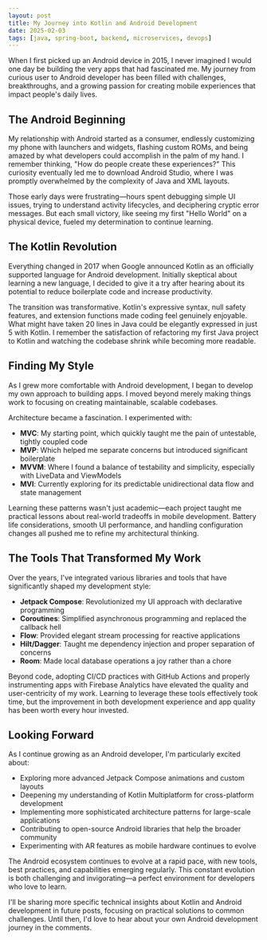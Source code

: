 ```yaml
---
layout: post
title: My Journey into Kotlin and Android Development
date: 2025-02-03
tags: [java, spring-boot, backend, microservices, devops]
---
```


When I first picked up an Android device in 2015, I never imagined I would one day be building the very apps that had fascinated me. My journey from curious user to Android developer has been filled with challenges, breakthroughs, and a growing passion for creating mobile experiences that impact people's daily lives.

## The Android Beginning

My relationship with Android started as a consumer, endlessly customizing my phone with launchers and widgets, flashing custom ROMs, and being amazed by what developers could accomplish in the palm of my hand. I remember thinking, "How do people create these experiences?" This curiosity eventually led me to download Android Studio, where I was promptly overwhelmed by the complexity of Java and XML layouts.

Those early days were frustrating—hours spent debugging simple UI issues, trying to understand activity lifecycles, and deciphering cryptic error messages. But each small victory, like seeing my first "Hello World" on a physical device, fueled my determination to continue learning.

## The Kotlin Revolution

Everything changed in 2017 when Google announced Kotlin as an officially supported language for Android development. Initially skeptical about learning a new language, I decided to give it a try after hearing about its potential to reduce boilerplate code and increase productivity.

The transition was transformative. Kotlin's expressive syntax, null safety features, and extension functions made coding feel genuinely enjoyable. What might have taken 20 lines in Java could be elegantly expressed in just 5 with Kotlin. I remember the satisfaction of refactoring my first Java project to Kotlin and watching the codebase shrink while becoming more readable.

## Finding My Style

As I grew more comfortable with Android development, I began to develop my own approach to building apps. I moved beyond merely making things work to focusing on creating maintainable, scalable codebases.

Architecture became a fascination. I experimented with:

- **MVC**: My starting point, which quickly taught me the pain of untestable, tightly coupled code
- **MVP**: Which helped me separate concerns but introduced significant boilerplate
- **MVVM**: Where I found a balance of testability and simplicity, especially with LiveData and ViewModels
- **MVI**: Currently exploring for its predictable unidirectional data flow and state management

Learning these patterns wasn't just academic—each project taught me practical lessons about real-world tradeoffs in mobile development. Battery life considerations, smooth UI performance, and handling configuration changes all pushed me to refine my architectural thinking.

## The Tools That Transformed My Work

Over the years, I've integrated various libraries and tools that have significantly shaped my development style:

- **Jetpack Compose**: Revolutionized my UI approach with declarative programming
- **Coroutines**: Simplified asynchronous programming and replaced the callback hell
- **Flow**: Provided elegant stream processing for reactive applications
- **Hilt/Dagger**: Taught me dependency injection and proper separation of concerns
- **Room**: Made local database operations a joy rather than a chore

Beyond code, adopting CI/CD practices with GitHub Actions and properly instrumenting apps with Firebase Analytics have elevated the quality and user-centricity of my work. Learning to leverage these tools effectively took time, but the improvement in both development experience and app quality has been worth every hour invested.

## Looking Forward

As I continue growing as an Android developer, I'm particularly excited about:

- Exploring more advanced Jetpack Compose animations and custom layouts
- Deepening my understanding of Kotlin Multiplatform for cross-platform development
- Implementing more sophisticated architecture patterns for large-scale applications
- Contributing to open-source Android libraries that help the broader community
- Experimenting with AR features as mobile hardware continues to evolve

The Android ecosystem continues to evolve at a rapid pace, with new tools, best practices, and capabilities emerging regularly. This constant evolution is both challenging and invigorating—a perfect environment for developers who love to learn.

I'll be sharing more specific technical insights about Kotlin and Android development in future posts, focusing on practical solutions to common challenges. Until then, I'd love to hear about your own Android development journey in the comments.
